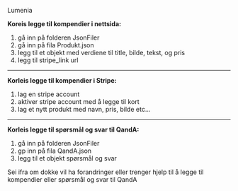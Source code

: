 Lumenia

**Koreis legge til kompendier i nettsida:**
1. gå inn på folderen JsonFiler
2. gå inn på fila Produkt.json
3. legg til et objekt med verdiene til title, bilde, tekst, og pris
4. legg til stripe_link url
------------------------------------------------------------------
**Korleis legge til kompendier i Stripe:**
1. lag en stripe account
2. aktiver stripe account med å legge til kort
3. lag et nytt produkt med navn, pris, bilde etc...
-------------------------------------------------------------------   
**Korleis legge til spørsmål og svar til QandA:**
1. gå inn på folderen JsonFiler
2. gp inn på fila QandA.json
3. legg til et objekt spørsmål og svar

Sei ifra om dokke vil ha forandringer eller trenger hjelp til å legge til kompendier eller spørsmål og svar til QandA
